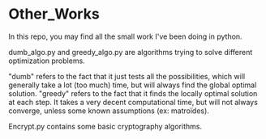 # Other_Works

In this repo, you may find all the small work I've been doing in python.

dumb_algo.py and greedy_algo.py are algorithms trying to solve different optimization problems.

"dumb" refers to the fact that it just tests all the possibilities, which will generally take a lot (too much) time, but will always find the global optimal solution.
"greedy" refers to the fact that it finds the locally optimal solution at each step. It takes a very decent computational time, but will not always converge, unless some known assumptions (ex: matroïdes).

Encrypt.py contains some basic cryptography algorithms.
